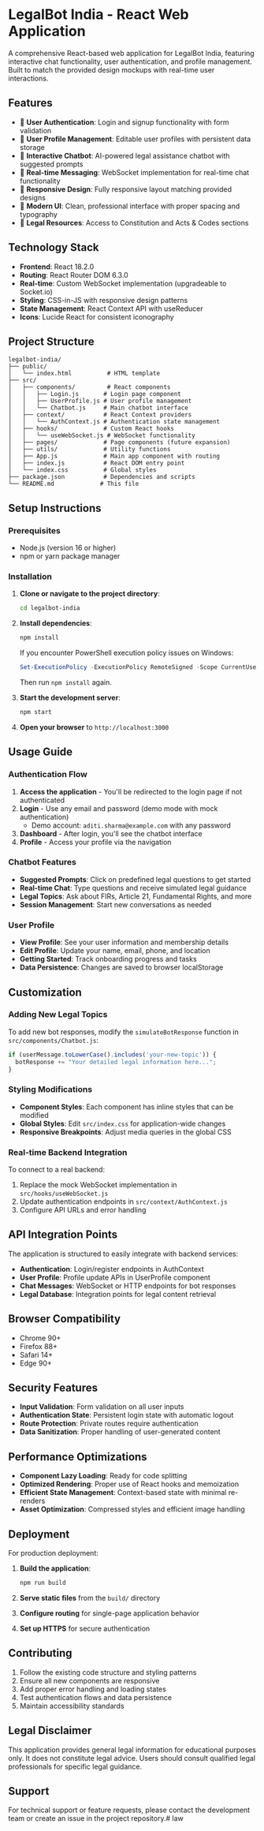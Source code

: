 # LegalBot India - React Web Application

A comprehensive React-based web application for LegalBot India, featuring interactive chat functionality, user authentication, and profile management. Built to match the provided design mockups with real-time user interactions.

## Features

- 🔐 **User Authentication**: Login and signup functionality with form validation
- 👤 **User Profile Management**: Editable user profiles with persistent data storage
- 💬 **Interactive Chatbot**: AI-powered legal assistance chatbot with suggested prompts
- 🚀 **Real-time Messaging**: WebSocket implementation for real-time chat functionality
- 📱 **Responsive Design**: Fully responsive layout matching provided designs
- 🎨 **Modern UI**: Clean, professional interface with proper spacing and typography
- 📖 **Legal Resources**: Access to Constitution and Acts & Codes sections

## Technology Stack

- **Frontend**: React 18.2.0
- **Routing**: React Router DOM 6.3.0
- **Real-time**: Custom WebSocket implementation (upgradeable to Socket.io)
- **Styling**: CSS-in-JS with responsive design patterns
- **State Management**: React Context API with useReducer
- **Icons**: Lucide React for consistent iconography

## Project Structure

```
legalbot-india/
├── public/
│   └── index.html          # HTML template
├── src/
│   ├── components/         # React components
│   │   ├── Login.js       # Login page component
│   │   ├── UserProfile.js # User profile management
│   │   └── Chatbot.js     # Main chatbot interface
│   ├── context/           # React Context providers
│   │   └── AuthContext.js # Authentication state management
│   ├── hooks/             # Custom React hooks
│   │   └── useWebSocket.js # WebSocket functionality
│   ├── pages/             # Page components (future expansion)
│   ├── utils/             # Utility functions
│   ├── App.js             # Main app component with routing
│   ├── index.js           # React DOM entry point
│   └── index.css          # Global styles
├── package.json           # Dependencies and scripts
└── README.md             # This file
```

## Setup Instructions

### Prerequisites

- Node.js (version 16 or higher)
- npm or yarn package manager

### Installation

1. **Clone or navigate to the project directory**:
   ```bash
   cd legalbot-india
   ```

2. **Install dependencies**:
   ```bash
   npm install
   ```
   
   If you encounter PowerShell execution policy issues on Windows:
   ```powershell
   Set-ExecutionPolicy -ExecutionPolicy RemoteSigned -Scope CurrentUser
   ```
   Then run `npm install` again.

3. **Start the development server**:
   ```bash
   npm start
   ```

4. **Open your browser** to `http://localhost:3000`

## Usage Guide

### Authentication Flow

1. **Access the application** - You'll be redirected to the login page if not authenticated
2. **Login** - Use any email and password (demo mode with mock authentication)
   - Demo account: `aditi.sharma@example.com` with any password
3. **Dashboard** - After login, you'll see the chatbot interface
4. **Profile** - Access your profile via the navigation

### Chatbot Features

- **Suggested Prompts**: Click on predefined legal questions to get started
- **Real-time Chat**: Type questions and receive simulated legal guidance
- **Legal Topics**: Ask about FIRs, Article 21, Fundamental Rights, and more
- **Session Management**: Start new conversations as needed

### User Profile

- **View Profile**: See your user information and membership details
- **Edit Profile**: Update your name, email, phone, and location
- **Getting Started**: Track onboarding progress and tasks
- **Data Persistence**: Changes are saved to browser localStorage

## Customization

### Adding New Legal Topics

To add new bot responses, modify the `simulateBotResponse` function in `src/components/Chatbot.js`:

```javascript
if (userMessage.toLowerCase().includes('your-new-topic')) {
  botResponse += "Your detailed legal information here...";
}
```

### Styling Modifications

- **Component Styles**: Each component has inline styles that can be modified
- **Global Styles**: Edit `src/index.css` for application-wide changes
- **Responsive Breakpoints**: Adjust media queries in the global CSS

### Real-time Backend Integration

To connect to a real backend:

1. Replace the mock WebSocket implementation in `src/hooks/useWebSocket.js`
2. Update authentication endpoints in `src/context/AuthContext.js`
3. Configure API URLs and error handling

## API Integration Points

The application is structured to easily integrate with backend services:

- **Authentication**: Login/register endpoints in AuthContext
- **User Profile**: Profile update APIs in UserProfile component
- **Chat Messages**: WebSocket or HTTP endpoints for bot responses
- **Legal Database**: Integration points for legal content retrieval

## Browser Compatibility

- Chrome 90+
- Firefox 88+
- Safari 14+
- Edge 90+

## Security Features

- **Input Validation**: Form validation on all user inputs
- **Authentication State**: Persistent login state with automatic logout
- **Route Protection**: Private routes require authentication
- **Data Sanitization**: Proper handling of user-generated content

## Performance Optimizations

- **Component Lazy Loading**: Ready for code splitting
- **Optimized Rendering**: Proper use of React hooks and memoization
- **Efficient State Management**: Context-based state with minimal re-renders
- **Asset Optimization**: Compressed styles and efficient image handling

## Deployment

For production deployment:

1. **Build the application**:
   ```bash
   npm run build
   ```

2. **Serve static files** from the `build/` directory
3. **Configure routing** for single-page application behavior
4. **Set up HTTPS** for secure authentication

## Contributing

1. Follow the existing code structure and styling patterns
2. Ensure all new components are responsive
3. Add proper error handling and loading states
4. Test authentication flows and data persistence
5. Maintain accessibility standards

## Legal Disclaimer

This application provides general legal information for educational purposes only. It does not constitute legal advice. Users should consult qualified legal professionals for specific legal guidance.

## Support

For technical support or feature requests, please contact the development team or create an issue in the project repository.#   l a w  
 